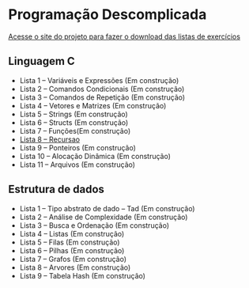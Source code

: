 # Programação Descomplicada

[Acesse o site do projeto para fazer o download das listas de exercícios](https://programacaodescomplicada.wordpress.com/complementar/)

## Linguagem C

- Lista 1 – Variáveis e Expressões (Em construção)
- Lista 2 – Comandos Condicionais (Em construção)
- Lista 3 – Comandos de Repetição (Em construção)
- Lista 4 – Vetores e Matrizes (Em construção)
- Lista 5 – Strings (Em construção)
- Lista 6 – Structs (Em construção)
- Lista 7 – Funções(Em construção)
- [Lista 8 – Recursao](https://github.com/ThiagoInocencio/ProgramacaoDescomplicada/tree/master/Linguagem%20C/Lista%208%20-%20Recursao)
- Lista 9 – Ponteiros (Em construção)
- Lista 10 – Alocação Dinâmica (Em construção)  
- Lista 11 – Arquivos (Em construção)

## Estrutura de dados

- Lista 1 – Tipo abstrato de dado – Tad (Em construção)
- Lista 2 – Análise de Complexidade (Em construção)
- Lista 3 – Busca e Ordenação (Em construção)
- Lista 4 – Listas (Em construção)
- Lista 5 – Filas (Em construção)
- Lista 6 – Pilhas (Em construção)
- Lista 7 – Grafos (Em construção)
- Lista 8 – Arvores (Em construção)
- Lista 9 – Tabela Hash (Em construção)


